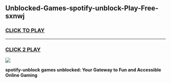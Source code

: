 
## Unblocked-Games-spotify-unblock-Play-Free-sxnwj
<h3>
<a href="https://premium76.site?title=spotify-unblock&ref=10A">CLICK TO PLAY</a></h3>
<hr>

<h3>
<a href="https://premium76.site?title=spotify-unblock&ref=10A">CLICK 2 PLAY</a>
  
</h3>

<a href="https://premium76.site?title=spotify-unblock&ref=10A"><img src="https://clearcache.store/games.png"></a>


**spotify-unblock games unblocked: Your Gateway to Fun and Accessible Online Gaming**
